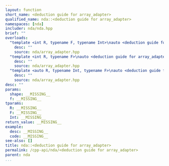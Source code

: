 ```yaml
---
layout: function
short_name: <deduction guide for array_adapter>
qualified_name: nda::<deduction guide for array_adapter>
namespaces: [nda]
includer: nda/nda.hpp
brief: ""
overloads:
  "template <int R, typename F, typename Int>\nauto <deduction guide for array_adapter>(const std::array<type-parameter-0-2, R> & shape, F f)-> array_adapter<R, F>":
    desc: ""
    source: nda/array_adapter.hpp
  "template <int R, typename F>\nauto <deduction guide for array_adapter>(array_adapter<R, F> )-> array_adapter<R, F>":
    desc: ""
    source: nda/array_adapter.hpp
  "template <auto R, typename Int, typename F>\nauto <deduction guide for array_adapter>(std::array<Int, R> , F )-> array_adapter<R, F>":
    desc: ""
    source: nda/array_adapter.hpp
desc: ""
params:
  shape: __MISSING__
  f: __MISSING__
tparams:
  R: __MISSING__
  F: __MISSING__
  Int: __MISSING__
return_value: __MISSING__
example:
  desc: __MISSING__
  code: __MISSING__
see-also: []
title: nda::<deduction guide for array_adapter>
permalink: /cpp-api/nda/<deduction guide for array_adapter>
parent: nda
...
```


